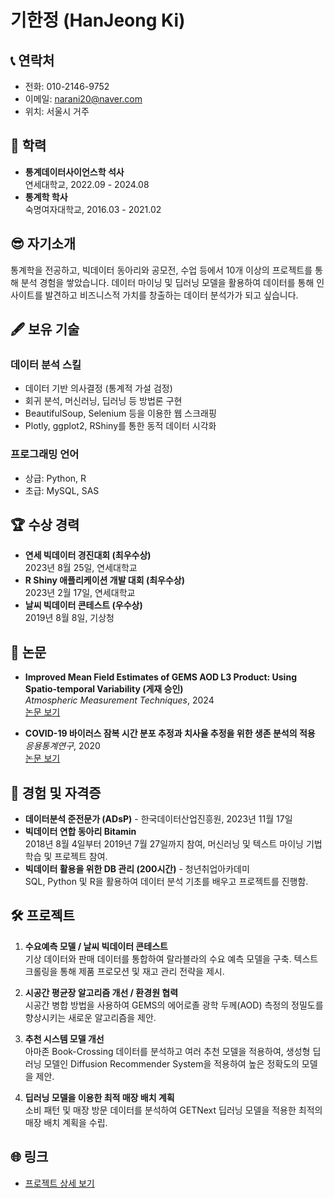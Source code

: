 # 기한정 (HanJeong Ki)

## 📞 연락처
- 전화: 010-2146-9752
- 이메일: narani20@naver.com
- 위치: 서울시 거주

## 🏫 학력
- **통계데이터사이언스학 석사**  
  연세대학교, 2022.09 - 2024.08
- **통계학 학사**  
  숙명여자대학교, 2016.03 - 2021.02

## 😎 자기소개
통계학을 전공하고, 빅데이터 동아리와 공모전, 수업 등에서 10개 이상의 프로젝트를 통해 분석 경험을 쌓았습니다. 데이터 마이닝 및 딥러닝 모델을 활용하여 데이터를 통해 인사이트를 발견하고 비즈니스적 가치를 창출하는 데이터 분석가가 되고 싶습니다.

## 🖋 보유 기술
### 데이터 분석 스킬
- 데이터 기반 의사결정 (통계적 가설 검정)
- 회귀 분석, 머신러닝, 딥러닝 등 방법론 구현
- BeautifulSoup, Selenium 등을 이용한 웹 스크래핑
- Plotly, ggplot2, RShiny를 통한 동적 데이터 시각화

### 프로그래밍 언어
- 상급: Python, R
- 초급: MySQL, SAS

## 🏆 수상 경력
- **연세 빅데이터 경진대회 (최우수상)**  
  2023년 8월 25일, 연세대학교
- **R Shiny 애플리케이션 개발 대회 (최우수상)**  
  2023년 2월 17일, 연세대학교
- **날씨 빅데이터 콘테스트 (우수상)**  
  2019년 8월 8일, 기상청

## 📰 논문
- **Improved Mean Field Estimates of GEMS AOD L3 Product: Using Spatio-temporal Variability (게재 승인)**  
  *Atmospheric Measurement Techniques*, 2024  
  [논문 보기](https://egusphere.copernicus.org/preprints/2024/egusphere-2024-604/)
  
- **COVID-19 바이러스 잠복 시간 분포 추정과 치사율 추정을 위한 생존 분석의 적용**  
  *응용통계연구*, 2020  
  [논문 보기](http://dx.doi.org/10.5351/KJAS.2020.36.6.777)

## 🧾 경험 및 자격증
- **데이터분석 준전문가 (ADsP)** - 한국데이터산업진흥원, 2023년 11월 17일
- **빅데이터 연합 동아리 Bitamin**  
  2018년 8월 4일부터 2019년 7월 27일까지 참여, 머신러닝 및 텍스트 마이닝 기법 학습 및 프로젝트 참여.
- **빅데이터 활용을 위한 DB 관리 (200시간)** - 청년취업아카데미  
  SQL, Python 및 R을 활용하여 데이터 분석 기초를 배우고 프로젝트를 진행함.

## 🛠 프로젝트
1. **수요예측 모델 / 날씨 빅데이터 콘테스트**  
   기상 데이터와 판매 데이터를 통합하여 랄라블라의 수요 예측 모델을 구축. 텍스트 크롤링을 통해 제품 프로모션 및 재고 관리 전략을 제시.

2. **시공간 평균장 알고리즘 개선 / 환경원 협력**  
   시공간 병합 방법을 사용하여 GEMS의 에어로졸 광학 두께(AOD) 측정의 정밀도를 향상시키는 새로운 알고리즘을 제안.

3. **추천 시스템 모델 개선**  
   아마존 Book-Crossing 데이터를 분석하고 여러 추천 모델을 적용하여, 생성형 딥러닝 모델인 Diffusion Recommender System을 적용하여 높은 정확도의 모델을 제안.

4. **딥러닝 모델을 이용한 최적 매장 배치 계획**  
   소비 패턴 및 매장 방문 데이터를 분석하여 GETNext 딥러닝 모델을 적용한 최적의 매장 배치 계획을 수립.

## 🌐 링크
- [프로젝트 상세 보기](https://www.notion.so/379e33c57ac04350ae24996cb7c6ab86?pvs=21)
